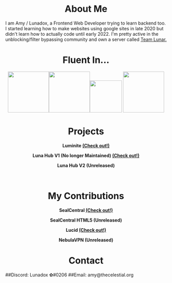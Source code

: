 <h1 align="center">About Me</h1>

I am Amy / Lunadox, a Frontend Web Developer trying to learn backend too. I started learning how to make websites using google sites in late 2020 but didn't learn how to actually code until early 2022. I'm pretty active in the unblocking/filter bypassing community and own a server called <a href="https://dsc.gg/teamlunar">Team Lunar.</a>

<h1 align="center">Fluent In...</h1>

<div align="center">
<img src="https://upload.wikimedia.org/wikipedia/commons/thumb/6/61/HTML5_logo_and_wordmark.svg/512px-HTML5_logo_and_wordmark.svg.png" width="128" height="128" /><img src="https://upload.wikimedia.org/wikipedia/commons/thumb/d/d5/CSS3_logo_and_wordmark.svg/1452px-CSS3_logo_and_wordmark.svg.png" height="128" /><img src="https://upload.wikimedia.org/wikipedia/commons/6/6a/JavaScript-logo.png" width="100" height="100" />
<img src="https://upload.wikimedia.org/wikipedia/commons/thumb/a/a7/React-icon.svg/2300px-React-icon.svg.png" height="128" />
</div>

<h1 align="center">Projects</h1>

<p style="font-weight:bold;" align="center">Luminite <a href="https://luminite.lunadox.repl.co/">(Check out!)</a></p>
<p style="font-weight:bold;" align="center">Luna Hub V1 (No longer Maintained) <a href="https://sites.google.com/view/lunahub">(Check out!)</a></p>
<p style="font-weight:bold;" align="center">Luna Hub V2 (Unreleased)</p>

<br>
  
<h1 align="center">My Contributions</h1>

<p style="font-weight:bold;" align="center">SealCentral <a href="https://www.imtiredofmychild.com">(Check out!)</a></p>
<p style="font-weight:bold;" align="center">SealCentral HTML5 (Unreleased)</p>
<p style="font-weight:bold;" align="center">Lucid <a href="https://lucidofficial.xyz/">(Check out!)</a></p>
<p style="font-weight:bold;" align="center">NebulaVPN (Unreleased)</p>

<h1 align="center">Contact</h1>
##Discord: Lunadox ✿#0206
##Email: amy@thecelestial.org

